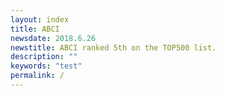 ```yaml
---
layout: index
title: ABCI
newsdate: 2018.6.26
newstitle: ABCI ranked 5th on the TOP500 list.
description: ""
keywords: "test"
permalink: /
---
```

